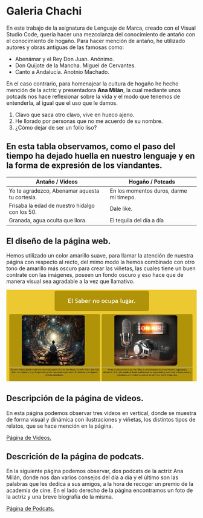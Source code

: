 # Galeria Chachi  
En este trabajo de la asignatura de Lenguaje de Marca, creado con el Visual Studio Code, quería hacer una mezcolanza del conocimiento de antaño con el conocimiento de hogaño. Para hacer mención de antaño, he utilizado autores y obras antiguas de las famosas como:

* Abenámar y el Rey Don Juan. Anónimo.
* Don Quijote de la Mancha. Miguel de Cervantes.
* Canto a Andalucía. Anotnio Machado.

En el caso contrario, para homenajear la cultura de hogaño he hecho mención de la actric y presentadora __Ana Milán__, la cual mediante unos potcads nos hace reflexionar sobre la vida y el modo que tenemos de entenderla, al igual que el uso que le damos.

1. Clavo que saca otro clavo, vive en hueco ajeno.
2. He llorado por personas que no me acuerdo de su nombre.
3. ¿Cómo dejar de ser un folio liso?

## En esta tabla observamos, como el paso del tiempo ha dejado huella en nuestro lenguaje y en la forma de expresión de los viandantes. 



| Antaño / Videos   | Hogaño / Potcads   |
|-------------------|----------------------|
| Yo te agradezco, Abenamar aquesta tu cortesia.| En los momentos duros, darme mi timepo. |
| Frisaba la edad de nuestro hidalgo con los 50.| Dale like.   |
| Granada, agua oculta que llora.| El tequila del día a día |

## El diseño de la página web.

Hemos utilizado un color amarillo suave, para llamar la atención de nuestra página con respecto al recto, del mimo modo la hemos combinado con otro tono de amarillo más oscuro para crear las viñetas, las cuales tiene un buen contrate con las imágenes, poseen un fondo oscuro y eso hace que de manera visual sea agradable a la vez que llamativo.

![captura de pantalla](galeria_chachi/cap1.jpg)

## Descripción de la página de videos.
En esta página podemos observar tres videos en vertical, donde se muestra de forma visual y dinámica con ilustraciones y viñetas, los distintos tipos de relatos, que se hace mención  en la página.

[ Página de Videos.](galeria_chachi/galeria_video2.html)

## Descrición de la página de podcats.

En la siguiente página podemos observar, dos podcats de la actriz Ana Milán, donde nos dan varios consejos del día a día y el último son las palabras que les dedica a sus amigos, a la hora de recoger un premio de la academia de cine. En el lado derecho de la página encontramos un foto de la actriz y una breve biografía de la misma. 

[ Página de Podcats.](galeria_chachi/galeria_video3.html)




